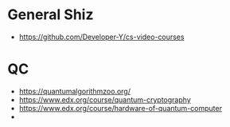 # General Shiz

- https://github.com/Developer-Y/cs-video-courses

# QC

- https://quantumalgorithmzoo.org/
- https://www.edx.org/course/quantum-cryptography
- https://www.edx.org/course/hardware-of-quantum-computer
- 
